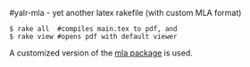 #yalr-mla - yet another latex rakefile (with custom MLA format)

```
$ rake all  #compiles main.tex to pdf, and
$ rake view #opens pdf with default viewer
```

A customized version of the [mla package](http://www.ctan.org/tex-archive/macros/latex/contrib/mla-paper) is used.
